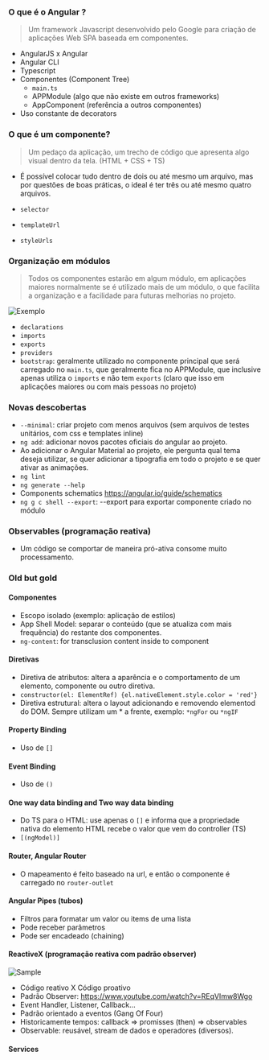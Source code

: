 ### O que é o Angular ?

> Um framework Javascript desenvolvido pelo Google para criação de aplicações Web SPA baseada em componentes.

- AngularJS x Angular
- Angular CLI
- Typescript
- Componentes (Component Tree)
    - `main.ts`
    - APPModule (algo que não existe em outros frameworks)
    - AppComponent (referência a outros componentes)
- Uso constante de decorators

### O que é um componente?

> Um pedaço da aplicação, um trecho de código que apresenta algo visual dentro da tela. (HTML + CSS + TS)

- É possível colocar tudo dentro de dois ou até mesmo um arquivo, mas por questões de boas práticas, o ideal é ter três ou até mesmo quatro arquivos.

- `selector`
- `templateUrl`
- `styleUrls`

### Organização em módulos

> Todos os componentes estarão em algum módulo, em aplicações maiores normalmente se é utilizado mais de um módulo, o que facilita a organização e a facilidade para futuras melhorias no projeto.

![Exemplo](https://i.imgur.com/efyF3QP.png)

- `declarations`
- `imports`
- `exports`
- `providers`
- `bootstrap`: geralmente utilizado no componente principal que será carregado no `main.ts`, que geralmente fica no APPModule, que inclusive apenas utiliza o `imports` e não tem `exports` (claro que isso em aplicações maiores ou com mais pessoas no projeto)


### Novas descobertas

- `--minimal`: criar projeto com menos arquivos (sem arquivos de testes unitários, com css e templates inline)
- `ng add`: adicionar novos pacotes oficiais do angular ao projeto.
- Ao adicionar o Angular Material ao projeto, ele pergunta qual tema deseja utilizar, se quer adicionar a tipografia em todo o projeto e se quer ativar as animações.
- `ng lint`
- `ng generate --help`
- Components schematics https://angular.io/guide/schematics
- `ng g c shell --export`: --export para exportar componente criado no módulo

### Observables (programação reativa)

- Um código se comportar de maneira pró-ativa consome muito processamento.

### Old but gold

#### Componentes

- Escopo isolado (exemplo: aplicação de estilos)
- App Shell Model: separar o conteúdo (que se atualiza com mais frequência) do restante dos componentes.
- `ng-content`: for transclusion content inside to component

#### Diretivas

- Diretiva de atributos: altera a aparência e o comportamento de um elemento, componente ou outro diretiva.
- `constructor(el: ElementRef) {el.nativeElement.style.color = 'red'}`
- Diretiva estrutural: altera o layout adicionando e removendo elementod do DOM. Sempre utilizam um * a frente, exemplo: `*ngFor` ou `*ngIF`


#### Property Binding

- Uso de `[]`

#### Event Binding

- Uso de `()`

#### One way data binding and Two way data binding

- Do TS para o HTML: use apenas o `[]` e informa que a propriedade nativa do elemento HTML recebe o valor que vem do controller (TS)
- `[(ngModel)]`


#### Router, Angular Router

- O mapeamento é feito baseado na url, e então o componente é carregado no `router-outlet`

#### Angular Pipes (tubos)

- Filtros para formatar um valor ou items de uma lista
- Pode receber parâmetros
- Pode ser encadeado (chaining)

#### ReactiveX (programação reativa com padrão observer)

![Sample](https://i.imgur.com/3uEioKD.png)

- Código reativo X Código proativo
- Padrão Observer: https://www.youtube.com/watch?v=REqVImw8Wgo
- Event Handler, Listener, Callback...
- Padrão orientado a eventos (Gang Of Four)
- Historicamente tempos: callback => promisses (then) => observables
- Observable: reusável, stream de dados e operadores (diversos).

#### Services
